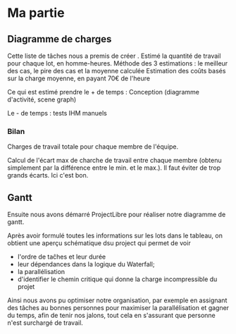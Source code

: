 # Ma partie

## Diagramme de charges

Cette liste de tâches nous a premis de créer .
Estimé la quantité de travail pour chaque lot, en homme-heures.
Méthode des 3 estimations : le meilleur des cas, le pire des cas et la moyenne calculée
Estimation des coûts basés sur la charge moyenne, en payant 70€ de l'heure

Ce qui est estimé prendre le + de temps : Conception (diagramme d'activité, scene graph)

Le - de temps : tests IHM manuels

### Bilan

Charges de travail totale pour chaque membre de l'équipe.

Calcul de l'écart max de charche de travail entre chaque membre (obtenu simplement par la différence entre le min. et le max.). Il faut éviter de trop grands écarts. Ici c'est bon.

## Gantt

Ensuite nous avons démarré ProjectLibre pour réaliser notre diagramme de gantt.

Après avoir formulé toutes les informations sur les lots dans le tableau, on obtient une aperçu schématique dsu project qui permet de voir

- l'ordre de taĉhes et leur durée
- leur dépendances dans la logique du Waterfall;
- la parallélisation
- d'identifier le chemin critique qui donne la charge incompressible du projet

Ainsi nous avons pu optimiser notre organisation, par exemple en assignant des tâches au bonnes personnes pour maximiser la parallélisation et gagner du temps, afin de tenir nos jalons, tout cela en s'assurant que personne n'est surchargé de travail.
